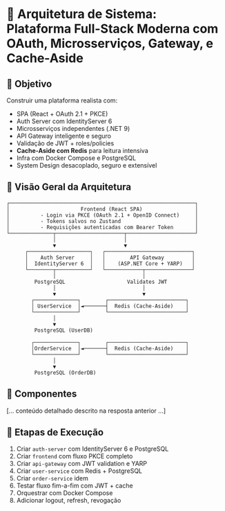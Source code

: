 # 🧱 Arquitetura de Sistema: Plataforma Full-Stack Moderna com OAuth, Microsserviços, Gateway, e Cache-Aside

## 🎯 Objetivo

Construir uma plataforma realista com:

- SPA (React + OAuth 2.1 + PKCE)
- Auth Server com IdentityServer 6
- Microsserviços independentes (.NET 9)
- API Gateway inteligente e seguro
- Validação de JWT + roles/policies
- **Cache-Aside com Redis** para leitura intensiva
- Infra com Docker Compose e PostgreSQL
- System Design desacoplado, seguro e extensível

## 🧠 Visão Geral da Arquitetura

```
┌────────────────────────────────────────────────────────────┐
│                       Frontend (React SPA)                 │
│          - Login via PKCE (OAuth 2.1 + OpenID Connect)     │
│          - Tokens salvos no Zustand                        │
│          - Requisições autenticadas com Bearer Token       │
└──────────────┬──────────────────────┬──────────────────────┘
               │                      │
               ▼                      ▼
      ┌────────────────────┐   ┌────────────────────────────┐
      │    Auth Server     │   │        API Gateway         │
      │  IdentityServer 6  │   │    (ASP.NET Core + YARP)   │
      └────────┬───────────┘   └────────────┬───────────────┘
               │                            │
         PostgreSQL                    Validates JWT
               │                            │
               ▼                            ▼
        ┌──────────────┐        ┌─────────────────────────┐
        │ UserService  │◄───────┤  Redis (Cache-Aside)    │
        └──────────────┘        └─────────────────────────┘
               │
               ▼
         PostgreSQL (UserDB)

        ┌──────────────┐        ┌─────────────────────────┐
        │OrderService  │◄───────┤  Redis (Cache-Aside)    │
        └──────────────┘        └─────────────────────────┘
               │
               ▼
         PostgreSQL (OrderDB)
```

## 🧩 Componentes

[... conteúdo detalhado descrito na resposta anterior ...]

## 📌 Etapas de Execução

1. Criar `auth-server` com IdentityServer 6 e PostgreSQL
2. Criar `frontend` com fluxo PKCE completo
3. Criar `api-gateway` com JWT validation e YARP
4. Criar `user-service` com Redis + PostgreSQL
5. Criar `order-service` idem
6. Testar fluxo fim-a-fim com JWT + cache
7. Orquestrar com Docker Compose
8. Adicionar logout, refresh, revogação
